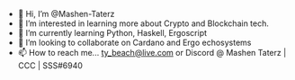 - 👋 Hi, I’m @Mashen-Taterz
- 👀 I’m interested in learning more about Crypto and Blockchain tech.
- 🌱 I’m currently learning Python, Haskell, Ergoscript 
- 💞️ I’m looking to collaborate on Cardano and Ergo echosystems 
- 📫 How to reach me... ty_beach@live.com or Discord @ Mashen Taterz | CCC | SSS#6940

<!---
Mashen-Taterz/Mashen-Taterz is a ✨ special ✨ repository because its `README.md` (this file) appears on your GitHub profile.
You can click the Preview link to take a look at your changes.
--->
